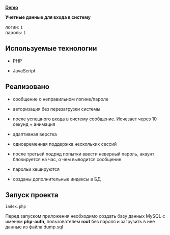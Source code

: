 **[Demo](http://84.38.180.229:88)**

**Учетные данные для входа в систему**

логин: `1`  
пароль: `1`

## Используемые технологии

- PHP

- JavaScript

## Реализовано

- сообщение о неправильном логине/пароле

- авторизация без перезагрузки системы

- после успешного входа в систему сообщение. Исчезает через 10 секунд + анимация

- адаптивная верстка

- одновременная поддержка нескольких сессий

- после третьей подряд попытки ввести неверный пароль, акаунт блокируется на час, о чем выводится сообщение

- парольи хешируются

- созданы дополнительные индексы в БД

## Запуск проекта

`index.php`

Перед запуском приложения необходимо создать базу данных MySQL с именем **php-auth**, пользователем **root** без пароля и загрузить в нее данные из файла dump.sql
